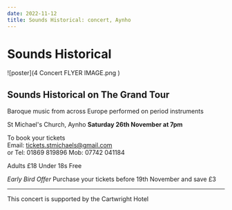```yaml
---
date: 2022-11-12
title: Sounds Historical: concert, Aynho
---
```


# Sounds Historical

     
![poster](4 Concert FLYER IMAGE.png )



## Sounds Historical on The Grand Tour 

Baroque music from across Europe performed on period instruments

St Michael's Church, Aynho **Saturday 26th November at 7pm**

To book your tickets  
Email: [tickets.stmichaels@gmail.com](mailto:tickets.stmichaels@gmail.com)  
or Tel: 01869 819896 Mob: 07742 041184

Adults £18 Under 18s Free

*Early Bird Offer* Purchase your tickets before 19th November and save £3


----

This concert is supported by the Cartwright Hotel
